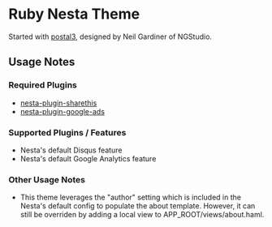 Ruby Nesta Theme
=======================

Started with [postal3](https://github.com/gma/nesta-theme-postal3), designed by Neil Gardiner of NGStudio.

## Usage Notes

### Required Plugins

* [nesta-plugin-sharethis](https://github.com/jmervine/nesta-plugin-sharethis)
* [nesta-plugin-google-ads](https://github.com/jmervine/nesta-plugin-google-ads)

### Supported Plugins / Features

* Nesta's default Disqus feature
* Nesta's default Google Analytics feature

### Other Usage Notes

* This theme leverages the "author" setting which is included in the Nesta's default config to
  populate the about template. However, it can still be overriden by adding a local view to
  APP_ROOT/views/about.haml.
